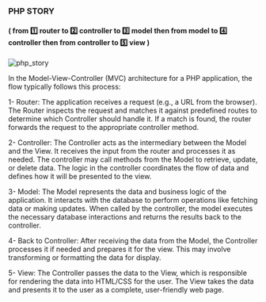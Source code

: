 ### PHP STORY

#### ( from 1️⃣ router to 2️⃣ controller to 3️⃣ model then from model to 4️⃣ controller then from controller to 5️⃣ view )

![php_story](https://github.com/user-attachments/assets/645afb22-bb7d-4757-809e-4b3b3d802e84)

In the Model-View-Controller (MVC) architecture for a PHP application, the flow typically follows this process:

1- Router: The application receives a request (e.g., a URL from the browser). The Router inspects the request and matches it against predefined routes to determine which Controller should handle it. If a match is found, the router forwards the request to the appropriate controller method.

2- Controller: The Controller acts as the intermediary between the Model and the View. It receives the input from the router and processes it as needed. The controller may call methods from the Model to retrieve, update, or delete data. The logic in the controller coordinates the flow of data and defines how it will be presented to the view.

3- Model: The Model represents the data and business logic of the application. It interacts with the database to perform operations like fetching data or making updates. When called by the controller, the model executes the necessary database interactions and returns the results back to the controller.

4- Back to Controller: After receiving the data from the Model, the Controller processes it if needed and prepares it for the view. This may involve transforming or formatting the data for display.

5- View: The Controller passes the data to the View, which is responsible for rendering the data into HTML/CSS for the user. The View takes the data and presents it to the user as a complete, user-friendly web page.
